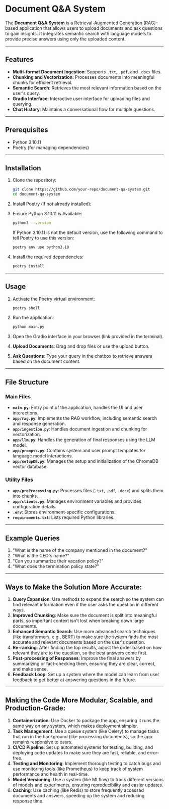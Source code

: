 
# Document Q&A System

The **Document Q&A System** is a Retrieval-Augmented Generation (RAG)-based application that allows users to upload documents and ask questions to gain insights. It integrates semantic search with language models to provide precise answers using only the uploaded content.

---

## Features

- **Multi-format Document Ingestion**: Supports `.txt`, `.pdf`, and `.docx` files.
- **Chunking and Vectorization**: Processes documents into meaningful chunks for efficient retrieval.
- **Semantic Search**: Retrieves the most relevant information based on the user's query.
- **Gradio Interface**: Interactive user interface for uploading files and querying.
- **Chat History**: Maintains a conversational flow for multiple questions.

---

## Prerequisites

- Python 3.10.11
- Poetry (for managing dependencies)

---

## Installation

1. Clone the repository:
   ```bash
   git clone https://github.com/your-repo/document-qa-system.git
   cd document-qa-system
   ```

2. Install Poetry (if not already installed):

3. Ensure Python 3.10.11 is Available:
   ```bash
   python3 --version
   ```

   If Python 3.10.11 is not the default version, use the following command to tell Poetry to use this version:
   ```bash
   poetry env use python3.10
   ```

4. Install the required dependencies:
   ```bash
   poetry install
   ```

---

## Usage

1. Activate the Poetry virtual environment:
   ```bash
   poetry shell
   ```

2. Run the application:
   ```bash
   python main.py
   ```

3. Open the Gradio interface in your browser (link provided in the terminal).

4. **Upload Documents**: Drag and drop files or use the upload button.

5. **Ask Questions**: Type your query in the chatbox to retrieve answers based on the document content.

---

## File Structure

### Main Files

- **`main.py`**: Entry point of the application, handles the UI and user interactions.
- **`app/rag.py`**: Implements the RAG workflow, including semantic search and response generation.
- **`app/ingestion.py`**: Handles document ingestion and chunking for vectorization.
- **`app/llm.py`**: Handles the generation of final responses using the LLM model.
- **`app/prompts.py`**: Contains system and user prompt templates for language model interactions.
- **`app/setupDB.py`**: Manages the setup and initialization of the ChromaDB vector database.

### Utility Files

- **`app/preProcessing.py`**: Processes files (`.txt`, `.pdf`, `.docx`) and splits them into chunks.
- **`app/clients.py`**: Manages environment variables and provides configuration details.
- **`.env`**: Stores environment-specific configurations.
- **`requirements.txt`**: Lists required Python libraries.

---

## Example Queries

1. "What is the name of the company mentioned in the document?"
2. "What is the CEO's name?"
3. "Can you summarize their vacation policy?"
4. "What does the termination policy state?"

---

## Ways to Make the Solution More Accurate:

1. **Query Expansion**: Use methods to expand the search so the system can find relevant information even if the user asks the question in different ways.
2. **Improved Chunking**: Make sure the document is split into meaningful parts, so important context isn't lost when breaking down large documents.
3. **Enhanced Semantic Search**: Use more advanced search techniques (like transformers, e.g., BERT) to make sure the system finds the most accurate and relevant documents based on the user's question.
4. **Re-ranking**: After finding the top results, adjust the order based on how relevant they are to the question, so the best answers come first.
5. **Post-processing of Responses**: Improve the final answers by summarizing or fact-checking them, ensuring they are clear, correct, and make sense.
6. **Feedback Loop**: Set up a system where the model can learn from user feedback to get better at answering questions in the future.

---

## Making the Code More Modular, Scalable, and Production-Grade:

1. **Containerization**: Use Docker to package the app, ensuring it runs the same way on any system, which makes deployment simpler.
2. **Task Management**: Use a queue system (like Celery) to manage tasks that run in the background (like processing documents), so the app remains responsive to users.
3. **CI/CD Pipeline**: Set up automated systems for testing, building, and deploying code updates to make sure they are fast, reliable, and error-free.
4. **Testing and Monitoring**: Implement thorough testing to catch bugs and use monitoring tools (like Prometheus) to keep track of system performance and health in real-time.
5. **Model Versioning**: Use a system (like MLflow) to track different versions of models and experiments, ensuring reproducibility and easier updates.
6. **Caching**: Use caching (like Redis) to store frequently accessed documents and answers, speeding up the system and reducing response time.

